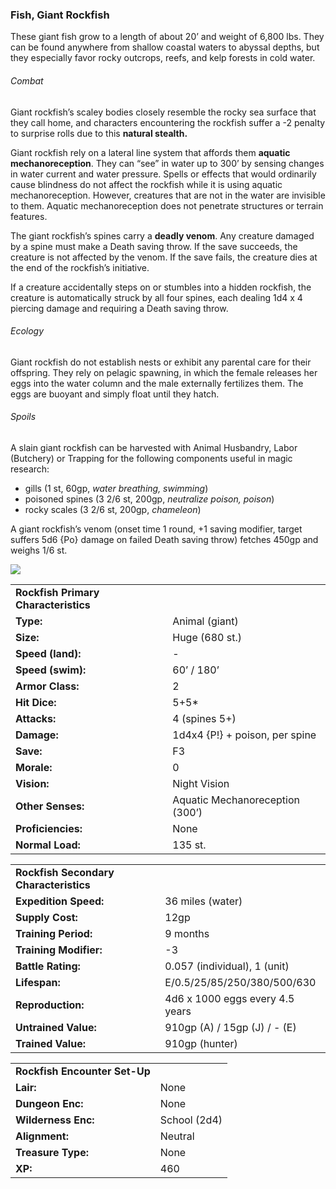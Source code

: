 ### Fish, Giant Rockfish

These giant fish grow to a length of about 20’ and weight of 6,800 lbs. They can be found anywhere from shallow coastal waters to abyssal depths, but they especially favor rocky outcrops, reefs, and kelp forests in cold water.

###### Combat

Giant rockfish’s scaley bodies closely resemble the rocky sea surface that they call home, and characters encountering the rockfish suffer a -2 penalty to surprise rolls due to this **natural stealth.**

Giant rockfish rely on a lateral line system that affords them **aquatic mechanoreception**. They can “see” in water up to 300’ by sensing changes in water current and water pressure. Spells or effects that would ordinarily cause blindness do not affect the rockfish while it is using aquatic mechanoreception. However, creatures that are not in the water are invisible to them. Aquatic mechanoreception does not penetrate structures or terrain features.

The giant rockfish’s spines carry a **deadly venom**. Any creature damaged by a spine must make a Death saving throw. If the save succeeds, the creature is not affected by the venom. If the save fails, the creature dies at the end of the rockfish’s initiative.

If a creature accidentally steps on or stumbles into a hidden rockfish, the creature is automatically struck by all four spines, each dealing 1d4 x 4 piercing damage and requiring a Death saving throw.

###### Ecology

Giant rockfish do not establish nests or exhibit any parental care for their offspring. They rely on pelagic spawning, in which the female releases her eggs into the water column and the male externally fertilizes them. The eggs are buoyant and simply float until they hatch.

###### Spoils

A slain giant rockfish can be harvested with Animal Husbandry, Labor (Butchery) or Trapping for the following components useful in magic research:

* gills (1 st, 60gp, *water breathing, swimming*)
* poisoned spines (3 2/6 st, 200gp, *neutralize poison, poison*)
* rocky scales (3 2/6 st, 200gp, *chameleon*)

A giant rockfish’s venom (onset time 1 round, +1 saving modifier, target suffers 5d6 {Po} damage on failed Death saving throw) fetches 450gp and weighs 1/6 st.

![](data:image/png;base64...)

|  |  |
| --- | --- |
| **Rockfish Primary Characteristics** | |
| **Type:** | Animal (giant) |
| **Size:** | Huge (680 st.) |
| **Speed (land):** | - |
| **Speed (swim):** | 60’ / 180’ |
| **Armor Class:** | 2 |
| **Hit Dice:** | 5+5\* |
| **Attacks:** | 4 (spines 5+) |
| **Damage:** | 1d4x4 {P!} + poison, per spine |
| **Save:** | F3 |
| **Morale:** | 0 |
| **Vision:** | Night Vision |
| **Other Senses:** | Aquatic Mechanoreception (300’) |
| **Proficiencies:** | None |
| **Normal Load:** | 135 st. |

|  |  |
| --- | --- |
| **Rockfish Secondary Characteristics** | |
| **Expedition Speed:** | 36 miles (water) |
| **Supply Cost:** | 12gp |
| **Training Period:** | 9 months |
| **Training Modifier:** | -3 |
| **Battle Rating:** | 0.057 (individual), 1 (unit) |
| **Lifespan:** | E/0.5/25/85/250/380/500/630 |
| **Reproduction:** | 4d6 x 1000 eggs every 4.5 years |
| **Untrained Value:** | 910gp (A) / 15gp (J) / - (E) |
| **Trained Value:** | 910gp (hunter) |

|  |  |
| --- | --- |
| **Rockfish Encounter Set-Up** | |
| **Lair:** | None |
| **Dungeon Enc:** | None |
| **Wilderness Enc:** | School (2d4) |
| **Alignment:** | Neutral |
| **Treasure Type:** | None |
| **XP:** | 460 |
